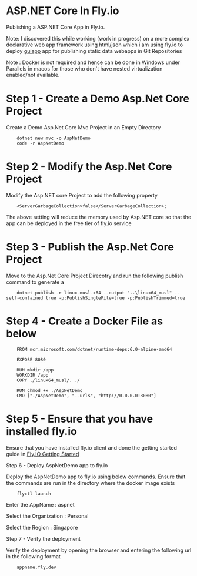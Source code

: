# ASP.NET Core In Fly.io

Publishing a ASP.NET Core App in Fly.io.

Note: I discovered this while working (work in progress) on a more complex declarative web app framework using html/json which i am using fly.io to deploy <a href="https://guiapp.fly.dev">guiapp<a> app for publishing static data webapps in Git Repositories

Note : Docker is not required and hence can be done in Windows under Parallels in macos for those who don't have nested virtualization enabled/not available.

# Step 1 - Create a Demo Asp.Net Core Project

Create a Demo Asp.Net Core Mvc Project in an Empty Directory

```
    dotnet new mvc -o AspNetDemo
    code -r AspNetDemo
```

# Step 2 - Modify the Asp.Net Core Project

Modify the Asp.NET core Project to add the following property

```
    <ServerGarbageCollection>false</ServerGarbageCollection>;
```

The above setting will reduce the memory used by Asp.NET core so that the app can be deployed in the free tier of fly.io service

# Step 3 - Publish the Asp.Net Core Project

Move to the Asp.Net Core Project Direcotry and run the following publish command to generate a 

```
    dotnet publish -r linux-musl-x64 --output "..\linux64_musl" --self-contained true -p:PublishSingleFile=true -p:PublishTrimmed=true
```

# Step 4 - Create a Docker File as below

```
    FROM mcr.microsoft.com/dotnet/runtime-deps:6.0-alpine-amd64

    EXPOSE 8080

    RUN mkdir /app
    WORKDIR /app
    COPY ./linux64_musl/. ./

    RUN chmod +x ./AspNetDemo
    CMD ["./AspNetDemo", "--urls", "http://0.0.0.0:8080"]
```

# Step 5 - Ensure that you have installed fly.io

Ensure that you have installed fly.io client and done the getting started guide in <a href="https://fly.io/docs/hands-on/start/">Fly.IO Getting Started</a>

Step 6 - Deploy AspNetDemo app to fly.io

Deploy the AspNetDemo app to fly.io using below commands. Ensure that the commands are run in the directory where the docker image exists

```
    flyctl launch
```

Enter the AppName : aspnet
    
Select the Organization : Personal
    
Select the Region : Singapore

Step 7 - Verify the deployment

Verify the deployment by opening the browser and entering the following url in the following format

```
    appname.fly.dev
```


